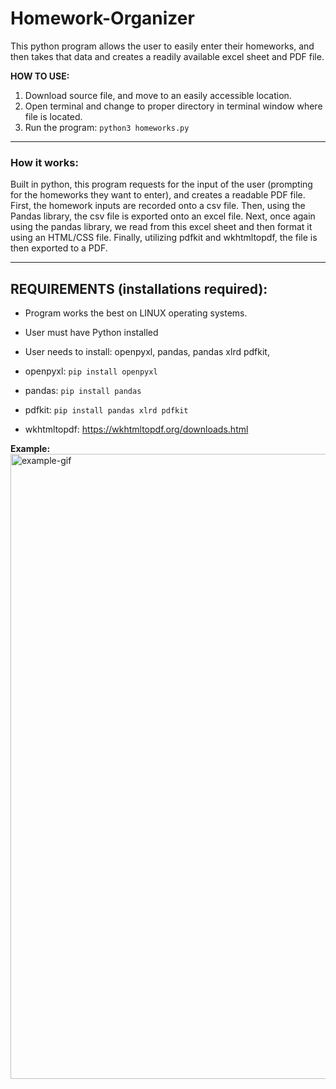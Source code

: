 # Homework-Organizer
This python program allows the user to easily enter their homeworks, and then takes that data and creates a readily available excel sheet and PDF file.

**HOW TO USE:**
1. Download source file, and move to an easily accessible location.
2. Open terminal and change to proper directory in terminal window where file is located.
3. Run the program: `python3 homeworks.py`

---

### How it works:
Built in python, this program requests for the input of the user (prompting for the homeworks they want to enter), and creates a readable PDF file. First, the homework inputs are recorded onto a csv file. Then, using the Pandas library, the csv file is exported onto an excel file. Next, once again using the pandas library, we read from this excel sheet and then format it using an HTML/CSS file. Finally, utilizing pdfkit and wkhtmltopdf, the file is then exported to a PDF.

---

## REQUIREMENTS (installations required):
- Program works the best on LINUX operating systems.
- User must have Python installed
- User needs to install: openpyxl, pandas, pandas xlrd pdfkit, 

- openpyxl: `pip install openpyxl`
- pandas: `pip install pandas`
- pdfkit: `pip install pandas xlrd pdfkit`
- wkhtmltopdf: https://wkhtmltopdf.org/downloads.html

**Example:**
<img src="http://g.recordit.co/7s5Jn5s5eG.gif" width="1000" alt="example-gif"/>
